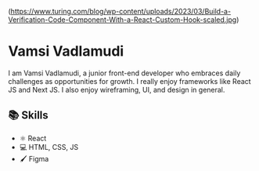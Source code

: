(https://www.turing.com/blog/wp-content/uploads/2023/03/Build-a-Verification-Code-Component-With-a-React-Custom-Hook-scaled.jpg)

# Vamsi Vadlamudi
I am Vamsi Vadlamudi, a junior front-end developer who embraces daily challenges as opportunities for growth. I really enjoy frameworks like React JS and Next JS. I also enjoy wireframing, UI, and design in general.

## 📚 Skills
* ⚛ React
* 💻 HTML, CSS, JS 
* 🖌 Figma
